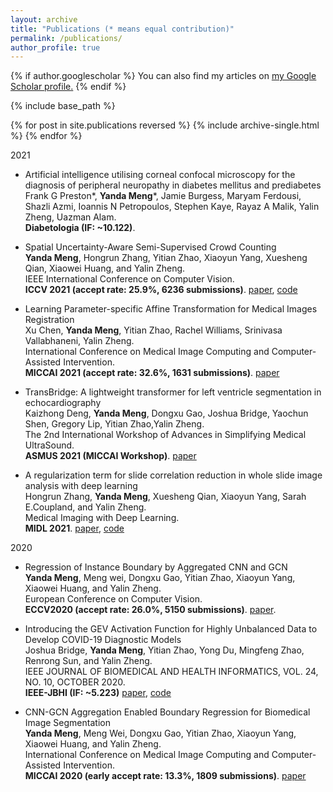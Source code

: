 ```yaml
---
layout: archive
title: "Publications (* means equal contribution)"
permalink: /publications/
author_profile: true
---
```


{% if author.googlescholar %}
  You can also find my articles on <u><a href="{{author.googlescholar}}">my Google Scholar profile</a>.</u>
{% endif %}

{% include base_path %}

{% for post in site.publications reversed %}
  {% include archive-single.html %}
{% endfor %}



2021
+ Artificial intelligence utilising corneal confocal microscopy for the diagnosis of peripheral neuropathy in diabetes mellitus and prediabetes  
Frank G Preston*, **Yanda Meng***, Jamie Burgess, Maryam Ferdousi, Shazli Azmi, Ioannis N Petropoulos, Stephen Kaye, Rayaz A Malik, Yalin Zheng, Uazman Alam.  
**Diabetologia (IF: ~10.122)**.


+ Spatial Uncertainty-Aware Semi-Supervised Crowd Counting  
**Yanda Meng**, Hongrun Zhang, Yitian Zhao, Xiaoyun Yang, Xuesheng Qian, Xiaowei Huang, and Yalin Zheng.      
IEEE International Conference on Computer Vision.  
**ICCV 2021 (accept rate: 25.9%, 6236 submissions)**. [paper](https://openaccess.thecvf.com/content/ICCV2021/papers/Meng_Spatial_Uncertainty-Aware_Semi-Supervised_Crowd_Counting_ICCV_2021_paper.pdf), [code](https://github.com/smallmax00/SUA_crowd_counting)

+ Learning Parameter-specific Affine Transformation for Medical Images Registration  
Xu Chen,  **Yanda Meng**, Yitian Zhao, Rachel Williams, Srinivasa Vallabhaneni, Yalin Zheng.    
International Conference on Medical Image Computing and Computer-Assisted Intervention.  
**MICCAI 2021 (accept rate: 32.6%, 1631 submissions)**. [paper](https://link.springer.com/chapter/10.1007%2F978-3-030-87202-1_3)

+ TransBridge: A lightweight transformer for left ventricle segmentation in echocardiography  
Kaizhong Deng, **Yanda Meng**, Dongxu Gao, Joshua Bridge, Yaochun Shen, Gregory Lip, Yitian Zhao,Yalin Zheng.  
The 2nd International Workshop of Advances in Simplifying Medical UltraSound.  
**ASMUS 2021 (MICCAI Workshop)**. [paper](https://link.springer.com/chapter/10.1007%2F978-3-030-87583-1_7)

+ A regularization term for slide correlation reduction in whole slide image analysis with deep learning  
Hongrun Zhang, **Yanda Meng**, Xuesheng Qian, Xiaoyun Yang, Sarah E.Coupland, and Yalin Zheng.  
Medical Imaging with Deep Learning.  
**MIDL 2021**. [paper](https://openreview.net/forum?id=2vCFIoWDS6E), [code](https://github.com/hrzhang1123/SlideCorrelationReduction)

2020  
+ Regression of Instance Boundary by Aggregated CNN and GCN  
**Yanda Meng**, Meng wei, Dongxu Gao, Yitian Zhao, Xiaoyun Yang, Xiaowei Huang, and Yalin Zheng.  
European Conference on Computer Vision.  
**ECCV2020 (accept rate: 26.0%, 5150 submissions)**. [paper](https://link.springer.com/chapter/10.1007/978-3-030-58598-3_12).

+ Introducing the GEV Activation Function for Highly Unbalanced Data to Develop COVID-19 Diagnostic Models  
Joshua Bridge, **Yanda Meng**, Yitian Zhao, Yong Du, Mingfeng Zhao, Renrong Sun, and Yalin Zheng.  
IEEE JOURNAL OF BIOMEDICAL AND HEALTH INFORMATICS, VOL. 24, NO. 10, OCTOBER 2020.  
**IEEE-JBHI (IF: ~5.223)** [paper](https://ieeexplore.ieee.org/document/9151288), [code](https://github.com/JTBridge/GEV)

+ CNN-GCN Aggregation Enabled Boundary Regression for Biomedical Image Segmentation  
**Yanda Meng**, Meng Wei, Dongxu Gao, Yitian Zhao, Xiaoyun Yang, Xiaowei Huang, and Yalin Zheng.  
International Conference on Medical Image Computing and Computer-Assisted Intervention.  
**MICCAI 2020 (early accept rate: 13.3%, 1809 submissions)**. [paper](https://www.springerprofessional.de/en/cnn-gcn-aggregation-enabled-boundary-regression-for-biomedical-i/18443174)












